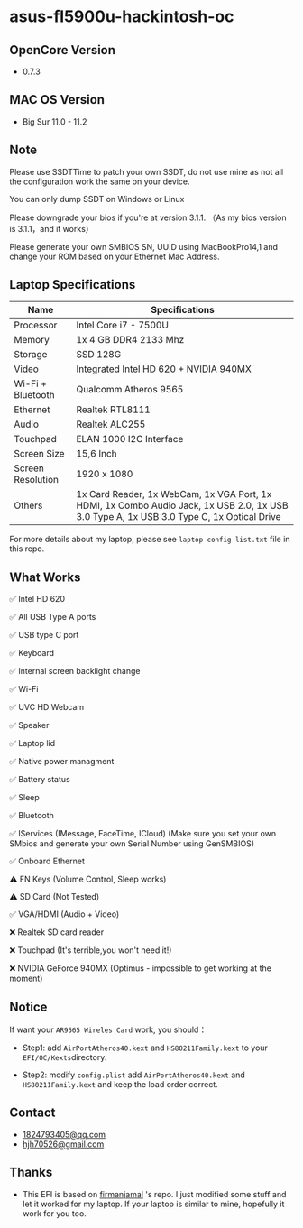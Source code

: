 # asus-fl5900u-hackintosh-oc



## OpenCore Version

- 0.7.3

## MAC OS Version

- Big Sur 11.0 - 11.2

## Note

Please use SSDTTime to patch your own SSDT, do not use mine as not all the configuration work the same on your device.

You can only dump SSDT on Windows or Linux

Please downgrade your bios if you're at version 3.1.1. （As my bios version is 3.1.1，and it works）

Please generate your own SMBIOS SN, UUID using MacBookPro14,1 and change your ROM based on your Ethernet Mac Address.



## Laptop Specifications

| Name              | Specifications                                               |
| ----------------- | ------------------------------------------------------------ |
| Processor         | Intel Core i7 - 7500U                                        |
| Memory            | 1x 4 GB DDR4 2133 Mhz                                        |
| Storage           | SSD 128G                                                     |
| Video             | Integrated Intel HD 620 + NVIDIA 940MX                       |
| Wi-Fi + Bluetooth | Qualcomm Atheros 9565                                    |
| Ethernet          | Realtek RTL8111                                              |
| Audio             | Realtek ALC255                                               |
| Touchpad          | ELAN 1000 I2C Interface                                      |
| Screen Size       | 15,6 Inch                                                    |
| Screen Resolution | 1920 x 1080                                                  |
| Others            | 1x Card Reader, 1x WebCam, 1x VGA Port, 1x HDMI, 1x Combo Audio Jack, 1x USB 2.0, 1x USB 3.0 Type A, 1x USB 3.0 Type C, 1x Optical Drive |

For more details about my laptop, please see `laptop-config-list.txt` file in this repo.



## What Works 


✅ Intel HD 620

✅ All USB Type A ports

✅ USB type C port

✅ Keyboard

✅ Internal screen backlight change

✅ Wi-Fi

✅ UVC HD Webcam

✅ Speaker

✅ Laptop lid

✅ Native power managment

✅ Battery status

✅ ️Sleep

✅ Bluetooth

✅ IServices (IMessage, FaceTime, ICloud) (Make sure you set your own SMbios and generate your own Serial Number using GenSMBIOS)

✅ Onboard Ethernet

⚠️ FN Keys (Volume Control, Sleep works)

⚠️ SD Card (Not Tested)

✅ VGA/HDMI (Audio + Video)

❌ Realtek SD card reader

❌ Touchpad (It's terrible,you won't need it!)

❌ NVIDIA GeForce 940MX (Optimus - impossible to get working at the moment)



## Notice



If want your `AR9565 Wireles Card` work, you should：

-  Step1: add  `AirPortAtheros40.kext` and `HS80211Family.kext` to your `EFI/OC/Kexts`directory.

- Step2: modify `config.plist` add `AirPortAtheros40.kext` and `HS80211Family.kext` and keep the load order correct.

  




## Contact

- 1824793405@qq.com
- hjh70526@gmail.com



## Thanks

- This EFI is based on [firmanjamal](https://github.com/firmanjml/Asus-X556UQK-Hackintosh-OC) 's repo. I just modified some stuff and let it worked for my laptop. If your laptop is similar to mine, hopefully it work for you too. 

